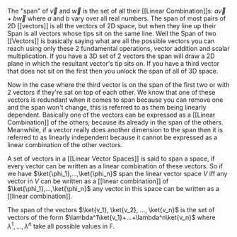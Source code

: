 The "span" of $\vec{v}$ and $\vec{w}$ is the set of all their [[Linear Combination]]s: $a\vec{v} + b\vec{w}$ where $a$ and $b$ vary over all real numbers. The span of most pairs of 2D [[vectors]] is all the vectors of 2D space, but when they line up their Span is all vectors whose tips sit on the same line. Well the Span of two [[Vectors]] is basically saying what are all the possible vectors you can reach using only these 2 fundamental operations, vector addition and scalar multiplication. If you have a 3D set of 2 vectors the span will draw a 2D plane in which the resultant vector's tip sits on. If you have a third vector that does not sit on the first then you unlock the span of all of 3D space.

Now in the case where the third vector is on the span of the first two or with 2 vectors if they're sat on top of each other. We know that one of these vectors is redundant when it comes to span because you can remove one and the span won't change, this is referred to as them being linearly dependent. Basically one of the vectors can be expressed as a [[Linear Combination]] of the others, because its already in the span of the others. Meanwhile, if a vector really does another dimension to the span then it is referred to as linearly independent because it cannot be expressed as a linear combination of the other vectors.

A set of vectors in a [[Linear Vector Spaces]] is said to span a space, if every vector can be written as a linear combination of these vectors. So if we have $\ket{\phi_1},...,\ket{\phi_n}$ span the linear vector space $V$ iff any vector in $V$ can be written as a [[linear combination]] of $\ket{\phi_1},...,\ket{\phi_n}$ any vector in this space can be written as a [[linear combination]]. 

The span of the vectors $\ket{v_1}, \ket{v_2}, ..., \ket{v_n}$ is the set of vectors of the form $\lambda^1\ket{v_1}+...+\lambda^n\ket{v_n}$ where $\lambda^1,...,\lambda^n$ take all possible values in F. 

